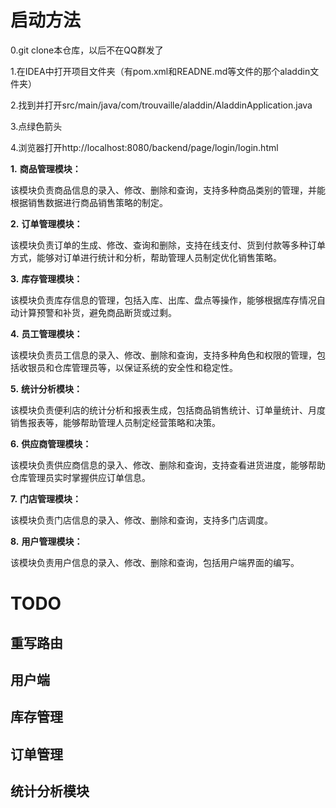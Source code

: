 # 启动方法

0.git clone本仓库，以后不在QQ群发了

1.在IDEA中打开项目文件夹（有pom.xml和READNE.md等文件的那个aladdin文件夹）

2.找到并打开src/main/java/com/trouvaille/aladdin/AladdinApplication.java

3.点绿色箭头

4.浏览器打开http://localhost:8080/backend/page/login/login.html





**1.**  **商品管理模块：**

该模块负责商品信息的录入、修改、删除和查询，支持多种商品类别的管理，并能根据销售数据进行商品销售策略的制定。

**2.**  **订单管理模块：**

该模块负责订单的生成、修改、查询和删除，支持在线支付、货到付款等多种订单方式，能够对订单进行统计和分析，帮助管理人员制定优化销售策略。

**3.**  **库存管理模块：**

该模块负责库存信息的管理，包括入库、出库、盘点等操作，能够根据库存情况自动计算预警和补货，避免商品断货或过剩。

**4.**  **员工管理模块：**

该模块负责员工信息的录入、修改、删除和查询，支持多种角色和权限的管理，包括收银员和仓库管理员等，以保证系统的安全性和稳定性。

**5.**  **统计分析模块：**

 该模块负责便利店的统计分析和报表生成，包括商品销售统计、订单量统计、月度销售报表等，能够帮助管理人员制定经营策略和决策。

**6.**  **供应商管理模块：**

该模块负责供应商信息的录入、修改、删除和查询，支持查看进货进度，能够帮助仓库管理员实时掌握供应订单信息。

**7.**  **门店管理模块：**

该模块负责门店信息的录入、修改、删除和查询，支持多门店调度。

**8.**  **用户管理模块：**

  该模块负责用户信息的录入、修改、删除和查询，包括用户端界面的编写。



# TODO

## 重写路由

## 用户端





## 库存管理





## 订单管理



## 统计分析模块